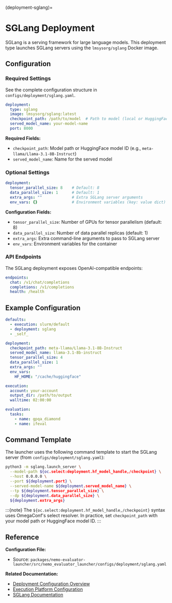 (deployment-sglang)=

# SGLang Deployment

SGLang is a serving framework for large language models. This deployment type launches SGLang servers using the `lmsysorg/sglang` Docker image.

## Configuration

### Required Settings

See the complete configuration structure in `configs/deployment/sglang.yaml`.

```yaml
deployment:
  type: sglang
  image: lmsysorg/sglang:latest
  checkpoint_path: /path/to/model  # Path to model (local or HuggingFace model ID)
  served_model_name: your-model-name
  port: 8000
```

**Required Fields:**

- `checkpoint_path`: Model path or HuggingFace model ID (e.g., `meta-llama/Llama-3.1-8B-Instruct`)
- `served_model_name`: Name for the served model

### Optional Settings

```yaml
deployment:
  tensor_parallel_size: 8    # Default: 8
  data_parallel_size: 1      # Default: 1
  extra_args: ""             # Extra SGLang server arguments
  env_vars: {}               # Environment variables (key: value dict)
```

**Configuration Fields:**

- `tensor_parallel_size`: Number of GPUs for tensor parallelism (default: 8)
- `data_parallel_size`: Number of data parallel replicas (default: 1)
- `extra_args`: Extra command-line arguments to pass to SGLang server
- `env_vars`: Environment variables for the container

### API Endpoints

The SGLang deployment exposes OpenAI-compatible endpoints:

```yaml
endpoints:
  chat: /v1/chat/completions
  completions: /v1/completions
  health: /health
```

## Example Configuration

```yaml
defaults:
  - execution: slurm/default
  - deployment: sglang
  - _self_

deployment:
  checkpoint_path: meta-llama/Llama-3.1-8B-Instruct
  served_model_name: llama-3.1-8b-instruct
  tensor_parallel_size: 4
  data_parallel_size: 1
  extra_args: ""
  env_vars:
    HF_HOME: "/cache/huggingface"

execution:
  account: your-account
  output_dir: /path/to/output
  walltime: 02:00:00

evaluation:
  tasks:
    - name: gpqa_diamond
    - name: ifeval
```

## Command Template

The launcher uses the following command template to start the SGLang server (from `configs/deployment/sglang.yaml`):

```bash
python3 -m sglang.launch_server \
  --model-path ${oc.select:deployment.hf_model_handle,/checkpoint} \
  --host 0.0.0.0 \
  --port ${deployment.port} \
  --served-model-name ${deployment.served_model_name} \
  --tp ${deployment.tensor_parallel_size} \
  --dp ${deployment.data_parallel_size} \
  ${deployment.extra_args}
```

:::{note}
The `${oc.select:deployment.hf_model_handle,/checkpoint}` syntax uses OmegaConf's select resolver. In practice, set `checkpoint_path` with your model path or HuggingFace model ID.
:::

## Reference

**Configuration File:**

- Source: `packages/nemo-evaluator-launcher/src/nemo_evaluator_launcher/configs/deployment/sglang.yaml`

**Related Documentation:**

- [Deployment Configuration Overview](index.md)
- [Execution Platform Configuration](../executors/index.md)
- [SGLang Documentation](https://docs.sglang.ai/)
